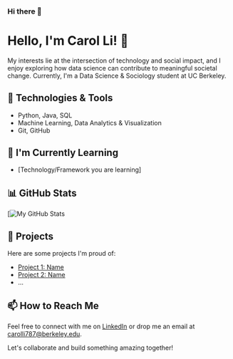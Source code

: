 ### Hi there 👋

<!--
**carolli787/carolli787** is a ✨ _special_ ✨ repository because its `README.md` (this file) appears on your GitHub profile.

Here are some ideas to get you started:

- 🔭 I’m currently working on ...
- 🌱 I’m currently learning ...
- 👯 I’m looking to collaborate on ...
- 🤔 I’m looking for help with ...
- 💬 Ask me about ...
- 📫 How to reach me: ...
- 😄 Pronouns: ...
- ⚡ Fun fact: ...
-->

# Hello, I'm Carol Li! 👋

My interests lie at the intersection of technology and social impact, and I enjoy exploring how data science can contribute to meaningful societal change. Currently, I'm a Data Science & Sociology student at UC Berkeley. 

## 🔧 Technologies & Tools

- Python, Java, SQL
- Machine Learning, Data Analytics & Visualization
- Git, GitHub

## 🌱 I'm Currently Learning

- [Technology/Framework you are learning]

## 📊 GitHub Stats

[![My GitHub Stats](https://github-readme-stats.vercel.app/api?username=carolli787&show_icons=true&count_private=true&hide=contribs,prs)

## 🚀 Projects

Here are some projects I'm proud of:

- [Project 1: Name](link)
- [Project 2: Name](link)
- ...

## 📫 How to Reach Me

Feel free to connect with me on [LinkedIn](https://www.linkedin.com/in/carol-lli/) or drop me an email at [carolli787@berkeley.edu](carolli787@berkeley.edu).

Let's collaborate and build something amazing together!

